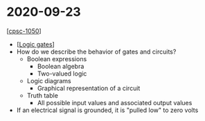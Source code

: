 # 2020-09-23

[[cpsc-1050]]

- [[Logic gates]]
- How do we describe the behavior of gates and circuits?
  - Boolean expressions
    - Boolean algebra
    - Two-valued logic
  - Logic diagrams
    - Graphical representation of a circuit
  - Truth table
    - All possible input values and associated output values
- If an electrical signal is grounded, it is "pulled low" to zero volts

[//begin]: # "Autogenerated link references for markdown compatibility"
[cpsc-1050]: cpsc-1050 "CPSC 1050 - Introduction to Computer Science"
[Logic gates]: logic-gates "Logic Gates"
[//end]: # "Autogenerated link references"
